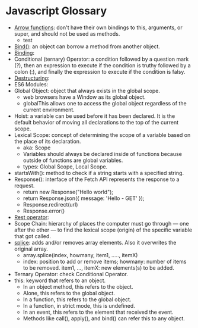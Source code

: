 # Javascript Glossary

* [Arrow functions](javascript.md#arrow-functions): don't have their own bindings to this, arguments, or super, and should not be used as methods.
    * test
* [Bind()](javascript.md#bind-function): an object can borrow a method from another object.
* [Binding]():
* Conditional (ternary) Operator: a condition followed by a question mark (?), then an expression to execute if the condition is truthy followed by a colon (:), and finally the expression to execute if the condition is falsy. 
* [Destructuring]():
* ES6 Modules: 
* Global Object: object that always exists in the global scope.
    * web browsers have a Window as its global object.
    * globalThis allows one to access the global object regardless of the current environment.
* Hoist: a variable can be used before it has been declared. It is the default behavior of moving all declarations to the top of the current scope.
* Lexical Scope: concept of determining the scope of a variable based on the place of its declaration.
    * aka: Scope
    * Variables should always be declared inside of functions because outside of functions are global variables.
    * types: Global Scope, Local Scope.
* startsWith(): method to check if a string starts with a specified string.
* Response(): interface of the Fetch API represents the response to a request.
    * return new Response("Hello world");
    * return Response.json({ message: 'Hello - GET' });
    * Response.redirect(url)
    * Response.error()
* [Rest operator]():
* Scope Chain: hierarchy of places the computer must go through — one after the other — to find the lexical scope (origin) of the specific variable that got called.
* [splice](javascript.md#splice-method): adds and/or removes array elements. Also it overwrites the original array.
    * array.splice(index, howmany, item1, ....., itemX)
    * index: position to add or remove items; howmany: number of items to be removed. item1, ..., itemX: new elements(s) to be added.
* Ternary Operator: check Conditional Operator.
* this: keyword that refers to an object.
    * In an object method, this refers to the object.
    * Alone, this refers to the global object.
    * In a function, this refers to the global object.
    * In a function, in strict mode, this is undefined.
    * In an event, this refers to the element that received the event.
    * Methods like call(), apply(), and bind() can refer this to any object.